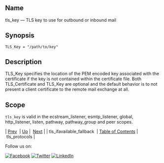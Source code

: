 <a name="config.tls_key"></a>
## Name

tls_key — TLS key to use for outbound or inbound mail

## Synopsis

`TLS_Key = "/path/to/key"`

<a name="idp27073776"></a>
## Description

TLS_Key specifies the location of the PEM encoded key associated with the certificate if the key is not contained within the certificate file. Both TLS_Certificate and TLS_Key are optional and the default behavior is to not present a client certificate to the remote mail exchange at all.

<a name="idp27075872"></a>
## Scope

`tls_key` is valid in the ecstream_listener, esmtp_listener, global, http_listener, listen, pathway, pathway_group and peer scopes.

| [Prev](config.tls_ifavailable_fallback.php)  | [Up](config.options.ref.php) |  [Next](config.tls_protocols.php) |
| tls_ifavailable_fallback  | [Table of Contents](index.php) |  tls_protocols |

Follow us on:

[![Facebook](https://support.messagesystems.com/images/icon-facebook.png)](http://www.facebook.com/messagesystems) [![Twitter](https://support.messagesystems.com/images/icon-twitter.png)](http://twitter.com/#!/MessageSystems) [![LinkedIn](https://support.messagesystems.com/images/icon-linkedin.png)](http://www.linkedin.com/company/message-systems)